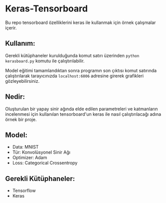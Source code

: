 # Keras-Tensorboard

Bu repo tensorboard özelliklerini keras ile kullanmak için örnek çalışmalar içerir.

## Kullanım:
Gerekli kütüphaneler kurulduğunda komut satırı üzerinden `python kerasboard.py` komutu ile çalıştırılabilir.

Model eğitimi tamamlandıktan sonra programın son çıktısı komut satırında çalıştırılarak tarayıcınızda `localhost:6006` adresine girerek grafikleri gözleyebilirsiniz.

## Nedir:
Oluşturulan bir yapay sinir ağında elde edilen parametreleri ve katmanların incelenmesi için kullanılan tensorboard'un keras ile nasıl çalıştırılacağı adına örnek bir proje.

## Model:
* Data: MNIST
* Tür: Konvolüsyonel Sinir Ağı
* Optimizer: Adam
* Loss: Categorical Crossentropy

## Gerekli Kütüphaneler:
* Tensorflow
* Keras

